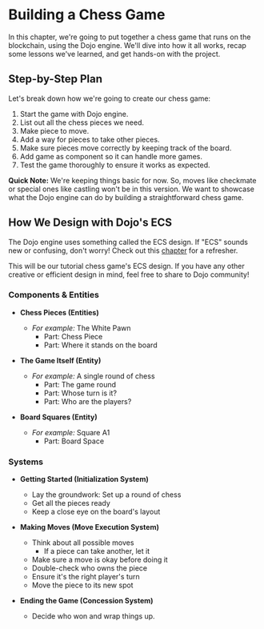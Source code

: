 # Building a Chess Game

In this chapter, we're going to put together a chess game that runs on the blockchain, using the Dojo engine. We'll dive into how it all works, recap some lessons we've learned, and get hands-on with the project.

## Step-by-Step Plan

Let's break down how we're going to create our chess game:

1. Start the game with Dojo engine.
2. List out all the chess pieces we need.
3. Make piece to move.
4. Add a way for pieces to take other pieces.
5. Make sure pieces move correctly by keeping track of the board.
6. Add game as component so it can handle more games.
7. Test the game thoroughly to ensure it works as expected.

**Quick Note:** We're keeping things basic for now. So, moves like checkmate or special ones like castling won't be in this version. We want to showcase what the Dojo engine can do by building a straightforward chess game.

## How We Design with Dojo's ECS

The Dojo engine uses something called the ECS design. If "ECS" sounds new or confusing, don't worry! Check out this [chapter](../../framework/cairo/overview.md) for a refresher.

This will be our tutorial chess game's ECS design. If you have any other creative or efficient design in mind, feel free to share to Dojo community!

### Components & Entities

- **Chess Pieces (Entities)**

  - _For example:_ The White Pawn
    - Part: Chess Piece
    - Part: Where it stands on the board

- **The Game Itself (Entity)**

  - _For example:_ A single round of chess
    - Part: The game round
    - Part: Whose turn is it?
    - Part: Who are the players?

- **Board Squares (Entity)**
  - _For example:_ Square A1
    - Part: Board Space

### Systems

- **Getting Started (Initialization System)**

  - Lay the groundwork: Set up a round of chess
  - Get all the pieces ready
  - Keep a close eye on the board's layout

- **Making Moves (Move Execution System)**

  - Think about all possible moves
    - If a piece can take another, let it
  - Make sure a move is okay before doing it
  - Double-check who owns the piece
  - Ensure it's the right player's turn
  - Move the piece to its new spot

- **Ending the Game (Concession System)**
  - Decide who won and wrap things up.
